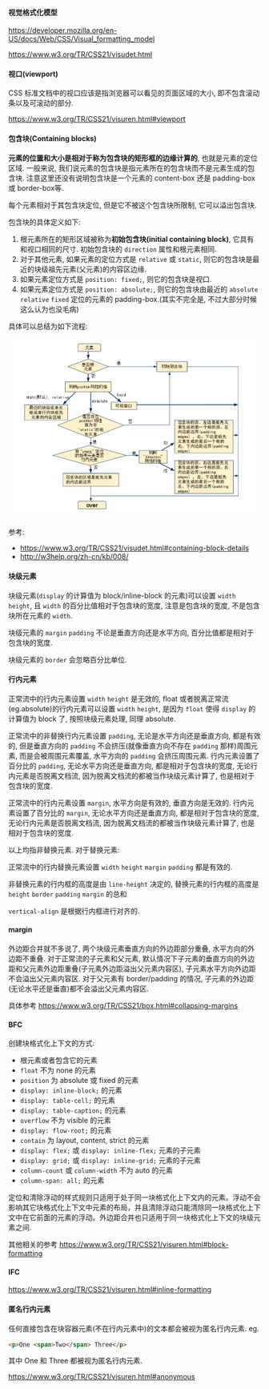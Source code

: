 #### 视觉格式化模型

https://developer.mozilla.org/en-US/docs/Web/CSS/Visual_formatting_model

https://www.w3.org/TR/CSS21/visudet.html



#### 视口(viewport)

CSS 标准文档中的视口应该是指浏览器可以看见的页面区域的大小, 即不包含滚动条以及可滚动的部分.

https://www.w3.org/TR/CSS21/visuren.html#viewport



#### 包含块(Containing blocks)

**元素的位置和大小是相对于称为包含块的矩形框的边缘计算的**, 也就是元素的定位区域. 一般来说, 我们说元素的包含块是指元素所在的包含块而不是元素生成的包含块. 注意这里还没有说明包含块是一个元素的 content-box 还是 padding-box 或 border-box等.

每个元素相对于其包含块定位, 但是它不被这个包含块所限制, 它可以溢出包含块.

包含块的具体定义如下:

1. 根元素所在的矩形区域被称为**初始包含块(initial containing block)**, 它具有和视口相同的尺寸. 初始包含块的 `direction` 属性和根元素相同.
2. 对于其他元素, 如果元素的定位方式是 `relative` 或 `static`, 则它的包含块是最近的块级祖先元素(父元素)的内容区边缘.
3. 如果元素定位方式是 `position: fixed;`, 则它的包含块是视口.
4. 如果元素定位方式是 `position: absolute;`, 则它的包含块由最近的 `absolute` `relative` `fixed` 定位的元素的 padding-box.(其实不完全是, 不过大部分时候这么认为也没毛病)

具体可以总结为如下流程:

![img0](./images/img0.png)

参考:

- https://www.w3.org/TR/CSS21/visudet.html#containing-block-details
- http://w3help.org/zh-cn/kb/008/





#### 块级元素

块级元素(`display` 的计算值为 block/inline-block 的元素)可以设置 `width` `height`, 且 `width` 的百分比值相对于包含块的宽度, 注意是包含块的宽度, 不是包含块所在元素的 `width`.

块级元素的 `margin` `padding` 不论是垂直方向还是水平方向, 百分比值都是相对于包含块的宽度.

块级元素的 `border` 会忽略百分比单位.



#### 行内元素

正常流中的行内元素设置 `width` `height` 是无效的, float 或者脱离正常流(eg.absolute)的行内元素可以设置 `width` `height`, 是因为 `float` 使得 `display` 的计算值为 block 了, 按照块级元素处理, 同理 absolute.

正常流中的非替换行内元素设置 `padding`, 无论是水平方向还是垂直方向, 都是有效的, 但是垂直方向的 `padding` 不会挤压(就像垂直方向不存在 `padding` 那样)周围元素, 而是会被周围元素覆盖, 水平方向的 `padding` 会挤压周围元素. 行内元素设置了百分比的 `padding`, 无论水平方向还是垂直方向,  都是相对于包含块的宽度, 无论行内元素是否脱离文档流, 因为脱离文档流的都被当作块级元素计算了,  也是相对于包含块的宽度.

正常流中的行内元素设置 `margin`, 水平方向是有效的, 垂直方向是无效的. 行内元素设置了百分比的 `margin`, 无论水平方向还是垂直方向,  都是相对于包含块的宽度, 无论行内元素是否脱离文档流, 因为脱离文档流的都被当作块级元素计算了,  也是相对于包含块的宽度.

以上均指非替换元素. 对于替换元素:

正常流中的行内替换元素设置 `width` `height` `margin` `padding` 都是有效的.

非替换元素的行内框的高度是由 `line-height` 决定的, 替换元素的行内框的高度是 `height` `border` `padding` `margin` 的总和

`vertical-align` 是根据行内框进行对齐的.





#### margin

外边距合并就不多说了, 两个块级元素垂直方向的外边距部分重叠, 水平方向的外边距不重叠. 对于正常流的子元素和父元素, 默认情况下子元素的垂直方向的外边距和父元素外边距重叠(子元素外边距溢出父元素内容区), 子元素水平方向外边距不会溢出父元素内容区. 对于父元素有 border/padding 的情况, 子元素的外边距(无论水平还是垂直)都不会溢出父元素内容区.

具体参考 https://www.w3.org/TR/CSS21/box.html#collapsing-margins





#### BFC

创建块格式化上下文的方式:

* 根元素或者包含它的元素
* `float` 不为 none 的元素
* `position` 为 absolute 或 fixed 的元素
* `display: inline-block;` 的元素
* `display: table-cell;` 的元素
* `display: table-caption;` 的元素
* `overflow` 不为 visible 的元素
* `display: flow-root;` 的元素
* `contain` 为 layout, content, strict 的元素
* `display: flex;` 或 `display: inline-flex;` 元素的子元素
* `display: grid;` 或 `display: inline-grid;` 元素的子元素
* `column-count` 或 `column-width` 不为 auto 的元素
* `column-span: all;` 的元素

定位和清除浮动的样式规则只适用于处于同一块格式化上下文内的元素。浮动不会影响其它块格式化上下文中元素的布局，并且清除浮动只能清除同一块格式化上下文中在它前面的元素的浮动。外边距合并也只适用于同一块格式化上下文的块级元素之间.

其他相关的参考 https://www.w3.org/TR/CSS21/visuren.html#block-formatting



#### IFC

https://www.w3.org/TR/CSS21/visuren.html#inline-formatting



#### 匿名行内元素

任何直接包含在块容器元素(不在行内元素中)的文本都会被视为匿名行内元素. eg.

```html
<p>One <span>Two</span> Three</p>
```

其中 One 和 Three 都被视为匿名行内元素.

https://www.w3.org/TR/CSS21/visuren.html#anonymous